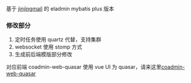 基于 [jinjingmail](https://github.com/jinjingmail/coadmin) 的 eladmin mybatis plus 版本

### 修改部分
1. 定时任务使用 quartz 代替，支持集群
2. websocket 使用 stomp 方式
3. 生成前后端模版部分修改

对应前端 coadmin-web-quasar 使用 vue UI 为 quasar，请来这里[coadmin-web-quasar](https://github.com/RandolphChin/coadmin-web-quasar)


